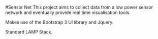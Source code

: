 #Sensor Net
This project aims to collect data from a low power sensor network and eventually provide real time visualisation tools.

Makes use of the Bootstrap 3 UI library and Jquery.

Standard LAMP Stack.

